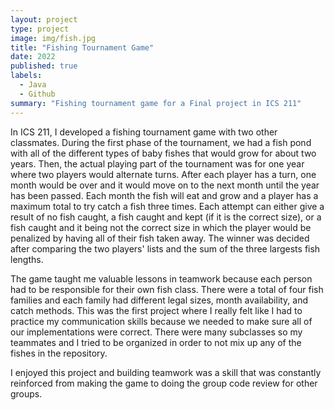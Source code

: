 ```yaml
---
layout: project
type: project
image: img/fish.jpg
title: "Fishing Tournament Game"
date: 2022
published: true
labels:
  - Java
  - Github
summary: "Fishing tournament game for a Final project in ICS 211"
---
```




In ICS 211, I developed a fishing tournament game with two other classmates. During the first phase of the tournament, we had a fish pond with all of the different types of baby fishes that would grow for about two years. Then, the actual playing part of the tournament was for one year where two players would alternate turns. After each player has a turn, one month would be over and it would move on to the next month until the year has been passed. Each month the fish will eat and grow and a player has a maximum total to try catch a fish three times. Each attempt can either give a result of no fish caught, a fish caught and kept (if it is the correct size), or a fish caught and it being not the correct size in which the player would be penalized by having all of their fish taken away. The winner was decided after comparing the two players' lists and the sum of the three largests fish lengths.

The game taught me valuable lessons in teamwork because each person had to be responsible for their own fish class. There were a total of four fish families and each family had different legal sizes, month availability, and catch methods. This was the first project where I really felt like I had to practice my communication skills because we needed to make sure all of our implementations were correct. There were many subclasses so my teammates and I tried to be organized in order to not mix up any of the fishes in the repository. 

I enjoyed this project and building teamwork was a skill that was constantly reinforced from making the game to doing the group code review for other groups.
